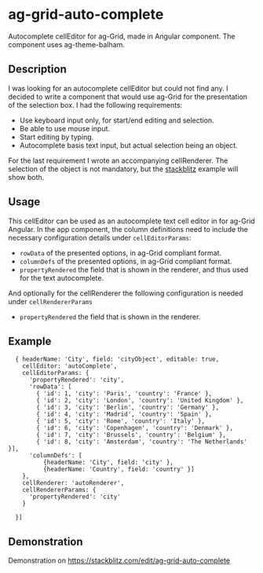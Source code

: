 # ag-grid-auto-complete
Autocomplete cellEditor for ag-Grid, made in Angular component.  The component uses ag-theme-balham.

## Description
I was looking for an autocomplete cellEditor but could not find any.  I decided to write a component that would use ag-Grid for the presentation of the selection box.  I had the following requirements:
- Use keyboard input only, for start/end editing and selection.
- Be able to use mouse input.
- Start editing by typing.
- Autocomplete basis text input, but actual selection being an object.

For the last requirement I wrote an accompanying cellRenderer.  The selection of the object is not mandatory, but the [stackblitz](https://stackblitz.com/edit/ag-grid-auto-complete) example will show both.
## Usage
This cellEditor can be used as an autocomplete text cell editor in for ag-Grid Angular.  In the app component, the column definitions need to include the necessary configuration details under `cellEditorParams`:
- `rowData` of the presented options, in ag-Grid compliant format.
- `columnDefs` of the presented options, in ag-Grid compliant format.
- `propertyRendered` the field that is shown in the renderer, and thus used for the text autocomplete.

And optionally for the cellRenderer the following configuration is needed under `cellRendererParams`
- `propertyRendered` the field that is shown in the renderer.

## Example
```  columnDefs = [
  { headerName: 'City', field: 'cityObject', editable: true, 
    cellEditor: 'autoComplete', 
    cellEditorParams: {
      'propertyRendered': 'city',
      'rowData': [
        { 'id': 1, 'city': 'Paris', 'country': 'France' },
        { 'id': 2, 'city': 'London', 'country': 'United Kingdom' },
        { 'id': 3, 'city': 'Berlin', 'country': 'Germany' },
        { 'id': 4, 'city': 'Madrid', 'country': 'Spain' },
        { 'id': 5, 'city': 'Rome', 'country': 'Italy' },
        { 'id': 6, 'city': 'Copenhagen', 'country': 'Denmark' },
        { 'id': 7, 'city': 'Brussels', 'country': 'Belgium' },
        { 'id': 8, 'city': 'Amsterdam', 'country': 'The Netherlands' }],
      'columnDefs': [
          {headerName: 'City', field: 'city' },
          {headerName: 'Country', field: 'country' }]
    },
    cellRenderer: 'autoRenderer',
    cellRendererParams: {
      'propertyRendered': 'city'
    }

  }]
  ```
  ## Demonstration
  Demonstration on https://stackblitz.com/edit/ag-grid-auto-complete
